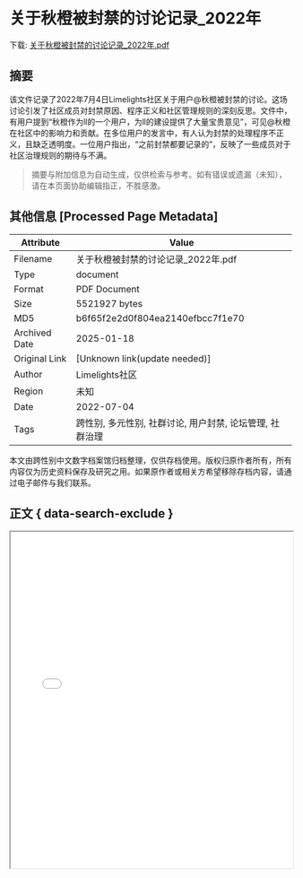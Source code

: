 # 关于秋橙被封禁的讨论记录_2022年

<!-- tcd_download_link -->
下载: <a href="../关于秋橙被封禁的讨论记录_2022年.pdf" download>关于秋橙被封禁的讨论记录_2022年.pdf</a>
<!-- tcd_download_link_end -->

## 摘要

<!-- tcd_abstract -->
该文件记录了2022年7月4日Limelights社区关于用户@秋橙被封禁的讨论。这场讨论引发了社区成员对封禁原因、程序正义和社区管理规则的深刻反思。文件中，有用户提到“秋橙作为ll的一个用户，为ll的建设提供了大量宝贵意见”，可见@秋橙在社区中的影响力和贡献。在多位用户的发言中，有人认为封禁的处理程序不正义，且缺乏透明度。一位用户指出，“之前封禁都要记录的”，反映了一些成员对于社区治理规则的期待与不满。

<!-- tcd_abstract_end -->

> 摘要与附加信息为自动生成，仅供检索与参考。如有错误或遗漏（未知），请在本页面协助编辑指正，不胜感激。

## 其他信息 [Processed Page Metadata]

| Attribute       | Value                                  |
|-----------------|----------------------------------------|
| Filename        | 关于秋橙被封禁的讨论记录_2022年.pdf                             |
| Type            | document                                 |
| Format          | PDF Document                               |
| Size            | 5521927 bytes                           |
| MD5             | b6f65f2e2d0f804ea2140efbcc7f1e70                                  |
| Archived Date   | 2025-01-18                             |
| Original Link   | [Unknown link(update needed)]                         |
| Author          | Limelights社区                               |
| Region          | 未知                               |
| Date            | 2022-07-04                                 |
| Tags            | 跨性别, 多元性别, 社群讨论, 用户封禁, 论坛管理, 社群治理                                 |

本文由跨性别中文数字档案馆归档整理，仅供存档使用。版权归原作者所有，所有内容仅为历史资料保存及研究之用。如果原作者或相关方希望移除存档内容，请通过电子邮件与我们联系。

## 正文 { data-search-exclude }

<!-- tcd_main_text -->
<iframe src="../关于秋橙被封禁的讨论记录_2022年.pdf" width="100%" height="600px">
    <p>无法显示PDF，请下载查看。</p>
</iframe>
<!-- tcd_main_text_end -->

